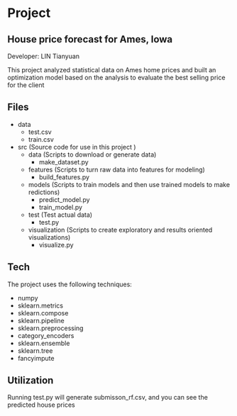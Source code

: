 # Project
## House price forecast for Ames, Iowa

Developer: LIN Tianyuan

This project analyzed statistical data on Ames home prices and built an optimization model based on the analysis to evaluate the best selling price for the client

## Files

- data
    - test.csv
    - train.csv
- src (Source code for use in this project )
    - data (Scripts to download or generate data)
        - make_dataset.py
    - features (Scripts to turn raw data into features for modeling)
        - build_features.py
    - models (Scripts to train models and then use trained models to make redictions)
        - predict_model.py
        - train_model.py
    - test (Test actual data)
        - test.py 
    - visualization (Scripts to create exploratory and results oriented visualizations)
        - visualize.py


## Tech

The project uses the following techniques:

- numpy
- sklearn.metrics
- sklearn.compose
- sklearn.pipeline
- sklearn.preprocessing
- category_encoders
- sklearn.ensemble
- sklearn.tree
- fancyimpute


## Utilization

Running test.py will generate submisson_rf.csv, and you can see the predicted house prices

